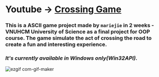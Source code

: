 # Youtube -> [Crossing Game](https://www.youtube.com/watch?v=zDcCAftX_Ec&t=153s)
### This is a ASCII game project made by `mariejie` in 2 weeks - VNUHCM University of Science as a final project for OOP course. The game simulate the act of crossing the road to create a fun and interesting experience. 
### _It's currently available in Windows only(Win32API)._
![ezgif com-gif-maker](https://user-images.githubusercontent.com/83217673/153833368-d15e4e91-6fff-4b01-8452-52c0618815b2.gif)
